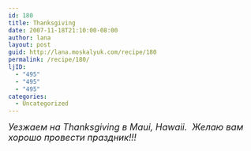 ```yaml
---
id: 180
title: Thanksgiving
date: 2007-11-18T21:10:00-08:00
author: lana
layout: post
guid: http://lana.moskalyuk.com/recipe/180
permalink: /recipe/180/
ljID:
  - "495"
  - "495"
  - "495"
categories:
  - Uncategorized
---
```

<div class="entry-body">
  <p>
    <font size="4"><i><span lang="RU"></span><span lang="RU"></span></i></font><span lang="RU"></span><font size="4"><i>Уезжаем</i></font><font size="4"><i><span lang="RU"> на</span> Thanksgiving в Maui, Hawaii.&nbsp; <span lang="RU">Жела</span>ю <span lang="RU"></span>вам хорошо провести праздник!!!</i></font>
  </p>
</div>